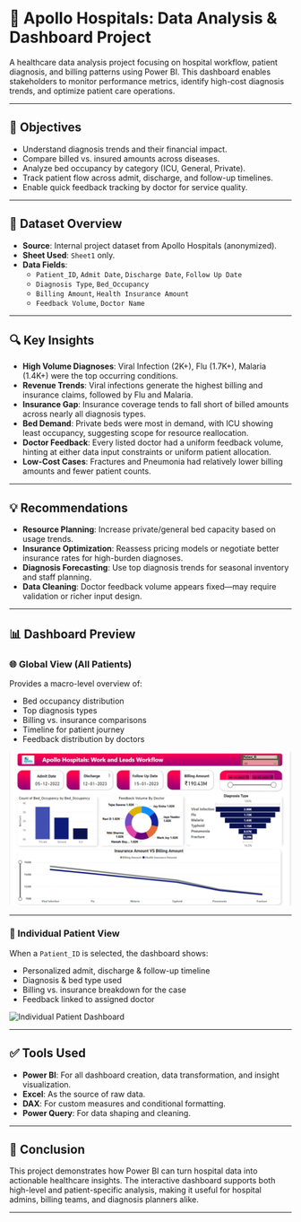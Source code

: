 # 🏥 Apollo Hospitals: Data Analysis & Dashboard Project

A healthcare data analysis project focusing on hospital workflow, patient diagnosis, and billing patterns using Power BI. This dashboard enables stakeholders to monitor performance metrics, identify high-cost diagnosis trends, and optimize patient care operations.

---

## 🎯 Objectives

- Understand diagnosis trends and their financial impact.
- Compare billed vs. insured amounts across diseases.
- Analyze bed occupancy by category (ICU, General, Private).
- Track patient flow across admit, discharge, and follow-up timelines.
- Enable quick feedback tracking by doctor for service quality.

---

## 📂 Dataset Overview

- **Source**: Internal project dataset from Apollo Hospitals (anonymized).
- **Sheet Used**: `Sheet1` only.
- **Data Fields**:
  - `Patient_ID`, `Admit Date`, `Discharge Date`, `Follow Up Date`
  - `Diagnosis Type`, `Bed_Occupancy`
  - `Billing Amount`, `Health Insurance Amount`
  - `Feedback Volume`, `Doctor Name`

---

## 🔍 Key Insights

- **High Volume Diagnoses**: Viral Infection (2K+), Flu (1.7K+), Malaria (1.4K+) were the top occurring conditions.
- **Revenue Trends**: Viral infections generate the highest billing and insurance claims, followed by Flu and Malaria.
- **Insurance Gap**: Insurance coverage tends to fall short of billed amounts across nearly all diagnosis types.
- **Bed Demand**: Private beds were most in demand, with ICU showing least occupancy, suggesting scope for resource reallocation.
- **Doctor Feedback**: Every listed doctor had a uniform feedback volume, hinting at either data input constraints or uniform patient allocation.
- **Low-Cost Cases**: Fractures and Pneumonia had relatively lower billing amounts and fewer patient counts.

---

## 💡 Recommendations

- **Resource Planning**: Increase private/general bed capacity based on usage trends.
- **Insurance Optimization**: Reassess pricing models or negotiate better insurance rates for high-burden diagnoses.
- **Diagnosis Forecasting**: Use top diagnosis trends for seasonal inventory and staff planning.
- **Data Cleaning**: Doctor feedback volume appears fixed—may require validation or richer input design.

---

## 📊 Dashboard Preview

### 🌐 Global View (All Patients)

Provides a macro-level overview of:

- Bed occupancy distribution  
- Top diagnosis types  
- Billing vs. insurance comparisons  
- Timeline for patient journey  
- Feedback distribution by doctors

![Global Dashboard](Images/Dashboard%20-%20Apollo.png)

---

### 👤 Individual Patient View

When a `Patient_ID` is selected, the dashboard shows:

- Personalized admit, discharge & follow-up timeline  
- Diagnosis & bed type used  
- Billing vs. insurance breakdown for the case  
- Feedback linked to assigned doctor

![Individual Patient Dashboard](Images/Patient-View-Dashboard.png)

---

## ✅ Tools Used

- **Power BI**: For all dashboard creation, data transformation, and insight visualization.
- **Excel**: As the source of raw data.
- **DAX**: For custom measures and conditional formatting.
- **Power Query**: For data shaping and cleaning.

---

## 🧾 Conclusion

This project demonstrates how Power BI can turn hospital data into actionable healthcare insights. The interactive dashboard supports both high-level and patient-specific analysis, making it useful for hospital admins, billing teams, and diagnosis planners alike.

---

